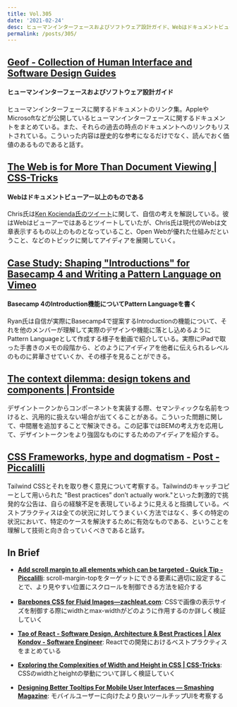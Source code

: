 ```yaml
---
title: Vol.305
date: '2021-02-24'
desc: ヒューマンインターフェースおよびソフトウェア設計ガイド、Webはドキュメントビューアー以上のものである、Pattern Language、ほか計10リンク
permalink: /posts/305/
---
```


## [Geof - Collection of Human Interface and Software Design Guides](http://www.geofcrowl.com/blog/articles/2020/2/17/collection-higs/)
#### ヒューマンインターフェースおよびソフトウェア設計ガイド
ヒューマンインターフェースに関するドキュメントのリンク集。AppleやMicrosoftなどが公開しているヒューマンインターフェースに関するドキュメントをまとめている。また、それらの過去の時点のドキュメントへのリンクもリストされている。こういった内容は歴史的な参考になるだけでなく、読んでおく価値のあるものであると話す。

## [The Web is for More Than Document Viewing | CSS-Tricks](https://css-tricks.com/the-web-is-for-more-than-document-viewing/)
#### Webはドキュメントビューアー以上のものである
Chris氏は[Ken Kocienda氏のツイート](https://twitter.com/kocienda/status/1355344814166876163)に関して、自信の考えを解説している。彼はWebはビューアーではあるとツイートしていたが、Chris氏は現代のWebは文章表示するもの以上のものとなっていること、Open Webが優れた仕組みだということ、などのトピックに関してアイディアを展開していく。

## [Case Study: Shaping "Introductions" for Basecamp 4 and Writing a Pattern Language on Vimeo](https://vimeo.com/494673170)
#### Basecamp 4のIntroduction機能についてPattern Languageを書く
Ryan氏は自信が実際にBasecamp4で提案するIntroductionの機能について、それを他のメンバーが理解して実際のデザインや機能に落とし込めるようにPattern Languageとして作成する様子を動画で紹介している。実際にiPadで取った手書きのメモの段階から、どのようにアイディアを他者に伝えられるレベルのものに昇華させていくか、その様子を見ることができる。

## [The context dilemma: design tokens and components | Frontside](https://frontside.com/blog/2021-01-15-design-tokens-and-components/)
デザイントークンからコンポーネントを実装する際、セマンティックな名前をつけると、汎用的に扱えない場合が出てくることがある。こういった問題に関して、中間層を追加することで解決できる。この記事ではBEMの考え方を応用して、デザイントークンをより強固なものにするためのアイディアを紹介する。

## [CSS Frameworks, hype and dogmatism - Post - Piccalilli](https://piccalil.li/blog/css-frameworks-hype-and-dogmatism)
Tailwind CSSとそれを取り巻く意見について考察する。Tailwindのキャッチコピーとして用いられた "Best practices” don’t actually work."といった刺激的で挑発的な公告は、自らの経験不足を表現しているように見えると指摘している。ベストプラクティスは全ての状況に対してうまくいく方法ではなく、多くの特定の状況において、特定のケースを解決するために有効なものである、ということを理解して技術と向き合っていくべきであると話す。

## In Brief

- **[Add scroll margin to all elements which can be targeted - Quick Tip - Piccalilli](https://piccalil.li/quick-tip/add-scroll-margin-to-all-elements-which-can-be-targeted)**: scroll-margin-topをターゲットにできる要素に適切に設定することで、より見やすい位置にスクロールを制御できる方法を紹介する

- **[Barebones CSS for Fluid Images—zachleat.com](https://www.zachleat.com/web/fluid-images/)**: CSSで画像の表示サイズを制御する際にwidthとmax-widthがどのように作用するのか詳しく検証していく

- **[Tao of React - Software Design, Architecture & Best Practices | Alex Kondov - Software Engineer](https://alexkondov.com/tao-of-react/)**: Reactでの開発におけるベストプラクティスをまとめている

- **[Exploring the Complexities of Width and Height in CSS | CSS-Tricks](https://css-tricks.com/exploring-the-complexities-of-width-and-height-in-css/)**: CSSのwidthとheightの挙動について詳しく検証していく

- **[Designing Better Tooltips For Mobile User Interfaces — Smashing Magazine](https://www.smashingmagazine.com/2021/02/designing-tooltips-mobile-user-interfaces/)**: モバイルユーザーに向けたより良いツールチップUIを考察する
